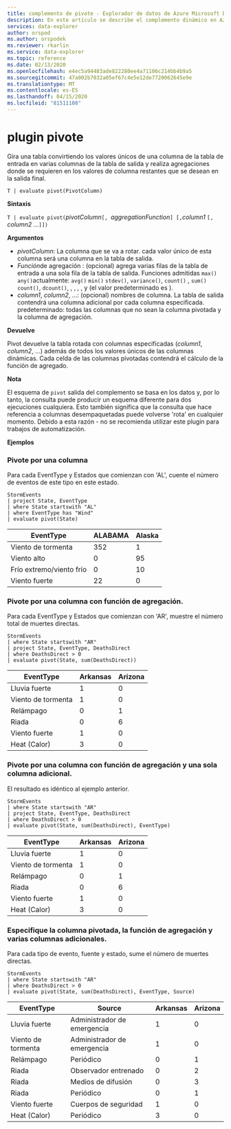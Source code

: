 ```yaml
---
title: complemento de pivote - Explorador de datos de Azure Microsoft Docs
description: En este artículo se describe el complemento dinámico en Azure Data Explorer.
services: data-explorer
author: orspod
ms.author: orspodek
ms.reviewer: rkarlin
ms.service: data-explorer
ms.topic: reference
ms.date: 02/13/2020
ms.openlocfilehash: e4ec5a94483ade822280ee4a71106c214bb4b9a5
ms.sourcegitcommit: 47a002b7032a05ef67c4e5e12de7720062645e9e
ms.translationtype: MT
ms.contentlocale: es-ES
ms.lasthandoff: 04/15/2020
ms.locfileid: "81511108"
---
```

# <a name="pivot-plugin"></a>plugin pivote

Gira una tabla convirtiendo los valores únicos de una columna de la tabla de entrada en varias columnas de la tabla de salida y realiza agregaciones donde se requieren en los valores de columna restantes que se desean en la salida final.

```kusto
T | evaluate pivot(PivotColumn)
```

**Sintaxis**

`T | evaluate pivot(`*pivotColumn*`[, `*aggregationFunction*`] [,`*column1* `[,` *column2* ...`]])`

**Argumentos**

* *pivotColumn*: La columna que se va a rotar. cada valor único de esta columna será una columna en la tabla de salida.
* *Función*de agregación : (opcional) agrega varias filas de la tabla de entrada a una sola fila de la tabla de salida. Funciones admitidas `max()` `any()`actualmente: `avg()` `min()` `stdev()`, `variance()`, `count()` , `sum()` `count()`, `dcount()`, , , , , y (el valor predeterminado es ).
* *column1*, *column2*, ...: (opcional) nombres de columna. La tabla de salida contendrá una columna adicional por cada columna especificada. predeterminado: todas las columnas que no sean la columna pivotada y la columna de agregación.

**Devuelve**

Pivot devuelve la tabla rotada con columnas especificadas (*column1*, *column2*, ...) además de todos los valores únicos de las columnas dinámicas. Cada celda de las columnas pivotadas contendrá el cálculo de la función de agregado.

**Nota**

El esquema de `pivot` salida del complemento se basa en los datos y, por lo tanto, la consulta puede producir un esquema diferente para dos ejecuciones cualquiera. Esto también significa que la consulta que hace referencia a columnas desempaquetadas puede volverse 'rota' en cualquier momento. Debido a esta razón - no se recomienda utilizar este plugin para trabajos de automatización.

**Ejemplos**

### <a name="pivot-by-a-column"></a>Pivote por una columna

Para cada EventType y Estados que comienzan con 'AL', cuente el número de eventos de este tipo en este estado.

```kusto
StormEvents
| project State, EventType 
| where State startswith "AL" 
| where EventType has "Wind" 
| evaluate pivot(State)
```

|EventType|ALABAMA|Alaska|
|---|---|---|
|Viento de tormenta|352|1|
|Viento alto|0|95|
|Frío extremo/viento frío|0|10|
|Viento fuerte|22|0|


### <a name="pivot-by-a-column-with-aggregation-function"></a>Pivote por una columna con función de agregación.

Para cada EventType y Estados que comienzan con 'AR', muestre el número total de muertes directas.

```kusto
StormEvents 
| where State startswith "AR" 
| project State, EventType, DeathsDirect 
| where DeathsDirect > 0
| evaluate pivot(State, sum(DeathsDirect))
```

|EventType|Arkansas|Arizona|
|---|---|---|
|Lluvia fuerte|1|0|
|Viento de tormenta|1|0|
|Relámpago|0|1|
|Riada|0|6|
|Viento fuerte|1|0|
|Heat (Calor)|3|0|


### <a name="pivot-by-a-column-with-aggregation-function-and-a-single-additional-column"></a>Pivote por una columna con función de agregación y una sola columna adicional.

El resultado es idéntico al ejemplo anterior.

```kusto
StormEvents 
| where State startswith "AR" 
| project State, EventType, DeathsDirect 
| where DeathsDirect > 0
| evaluate pivot(State, sum(DeathsDirect), EventType)
```

|EventType|Arkansas|Arizona|
|---|---|---|
|Lluvia fuerte|1|0|
|Viento de tormenta|1|0|
|Relámpago|0|1|
|Riada|0|6|
|Viento fuerte|1|0|
|Heat (Calor)|3|0|


### <a name="specify-the-pivoted-column-aggregation-function-and-multiple-additional-columns"></a>Especifique la columna pivotada, la función de agregación y varias columnas adicionales.

Para cada tipo de evento, fuente y estado, sume el número de muertes directas.

```kusto
StormEvents 
| where State startswith "AR" 
| where DeathsDirect > 0
| evaluate pivot(State, sum(DeathsDirect), EventType, Source)
```

|EventType|Source|Arkansas|Arizona|
|---|---|---|---|
|Lluvia fuerte|Administrador de emergencia|1|0|
|Viento de tormenta|Administrador de emergencia|1|0|
|Relámpago|Periódico|0|1|
|Riada|Observador entrenado|0|2|
|Riada|Medios de difusión|0|3|
|Riada|Periódico|0|1|
|Viento fuerte|Cuerpos de seguridad|1|0|
|Heat (Calor)|Periódico|3|0|